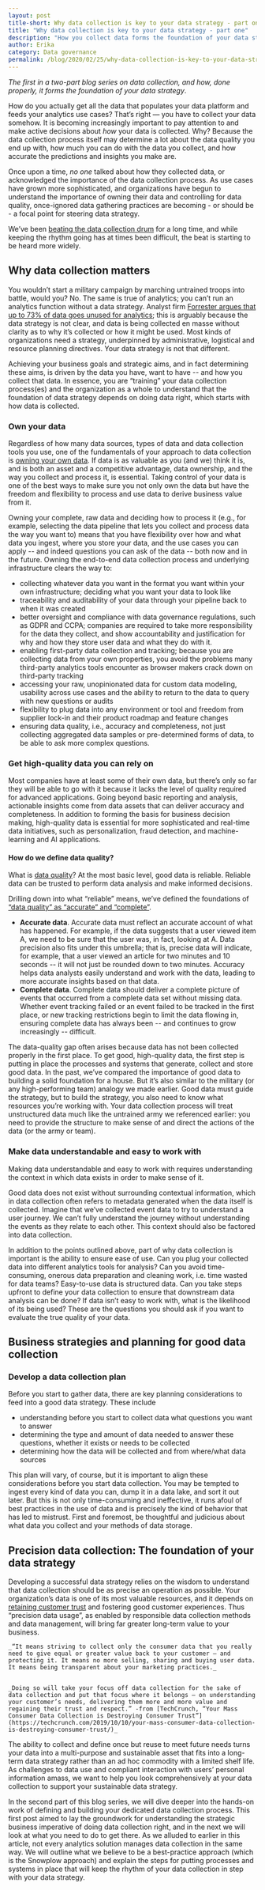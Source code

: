 ```yaml
---
layout: post
title-short: Why data collection is key to your data strategy - part one
title: "Why data collection is key to your data strategy - part one"
description: "How you collect data forms the foundation of your data strategy "
author: Erika
category: Data governance
permalink: /blog/2020/02/25/why-data-collection-is-key-to-your-data-strategy-part-one/
---
```


_The first in a two-part blog series on data collection, and how, done properly, it forms the foundation of your data strategy_.

How do you actually get all the data that populates your data platform and feeds your analytics use cases? That’s right — you have to collect your data somehow. It is becoming increasingly important to pay attention to and make active decisions about _how_ your data is collected. Why? Because the data collection process itself may determine a lot about the data quality you end up with, how much you can do with the data you collect, and how accurate the predictions and insights you make are. 

Once upon a time, _no one_ talked about how they collected data, or acknowledged the importance of the data collection process. As use cases have grown more sophisticated, and organizations have begun to understand the importance of owning their data and controlling for data quality, once-ignored data gathering practices are becoming - or should be - a focal point for steering data strategy.  

We’ve been [beating the data collection drum](https://snowplowanalytics.com/blog/2017/01/16/data-collection-the-essential-but-unloved-foundation-of-the-data-value-chain/) for a long time, and while keeping the rhythm going has at times been difficult, the beat is starting to be heard more widely.


## Why data collection matters

You wouldn’t start a military campaign by marching untrained troops into battle, would you? No. The same is true of analytics; you can’t run an analytics function without a data strategy. Analyst firm [Forrester argues that up to 73% of data goes unused for analytics](https://www.inc.com/jeff-barrett/misusing-data-could-be-costing-your-business-heres-how.html); this is arguably because the data strategy is not clear, and data is being collected en masse without clarity as to why it’s collected or how it might be used. Most kinds of organizations need a strategy, underpinned by administrative, logistical and resource planning directives. Your data strategy is not that different. 

Achieving your business goals and strategic aims, and in fact determining these aims, is driven by the data you have, want to have -- and how you collect that data. In essence, you are “training” your data collection process(es) and the organization as a whole to understand that the foundation of data strategy depends on doing data right, which starts with how data is collected. 


### Own your data 

Regardless of how many data sources, types of data and data collection tools you use, one of the fundamentals of your approach to data collection is [owning your own data](https://snowplowanalytics.com/blog/2019/02/05/how-data-ownership-makes-you-a-more-effective-data-scientist/). If data is as valuable as you (and we) think it is, and is both an asset and a competitive advantage, data ownership, and the way you collect and process it, is essential. Taking control of your data is one of the best ways to make sure you not only own the data but have the freedom and flexibility to process and use data to derive business value from it. 

Owning your complete, raw data and deciding how to process it (e.g., for example, selecting the data pipeline that lets you collect and process data the way you want to) means that you have flexibility over how and what data you ingest, where you store your data, and the use cases you can apply -- and indeed questions you can ask of the data -- both now and in the future. Owning the end-to-end data collection process and underlying infrastructure clears the way to:



*   collecting whatever data you want in the format you want within your own infrastructure; deciding what you want your data to look like
*   traceability and auditability of your data through your pipeline back to when it was created
*   better oversight and compliance with data governance regulations, such as GDPR and CCPA; companies are required to take more responsibility for the data they collect, and show accountability and justification for why and how they store user data and what they do with it.  
*   enabling first-party data collection and tracking; because you are collecting data from your own properties, you avoid the problems many third-party analytics tools encounter as browser makers crack down on third-party tracking
*   accessing your raw, unopinionated data for custom data modeling, usability across use cases and the ability to return to the data to query with new questions or audits
*   flexibility to plug data into any environment or tool and freedom from supplier lock-in and their product roadmap and feature changes
*   ensuring data quality, i.e., accuracy and completeness, not just collecting aggregated data samples or pre-determined forms of data, to be able to ask more complex questions.


### Get high-quality data you can rely on

Most companies have at least some of their own data, but there’s only so far they will be able to go with it because it lacks the level of quality required for advanced applications. Going beyond basic reporting and analysis, actionable insights come from data assets that can deliver accuracy and completeness. In addition to forming the basis for business decision making, high-quality data is essential for more sophisticated and real-time data initiatives, such as personalization, fraud detection, and machine-learning and AI applications. 


#### How do we define data quality?

What is [data quality](https://snowplowanalytics.com/blog/2020/02/12/what-is-data-quality-and-why-is-it-important/)? At the most basic level, good data is reliable. Reliable data can be trusted to perform data analysis and make informed decisions. 

Drilling down into what “reliable” means, we’ve defined the foundations of [“data quality” as “accurate” and “complete”](https://snowplowanalytics.com/blog/2019/09/09/how-to-optimize-your-pipeline-for-data-quality/). 



*   **Accurate data**. Accurate data must reflect an accurate account of what has happened. For example, if the data suggests that a user viewed item A, we need to be sure that the user was, in fact, looking at A. Data precision also fits under this umbrella; that is, precise data will indicate, for example, that a user viewed an article for two minutes and 10 seconds -- it will not just be rounded down to two minutes. Accuracy helps data analysts easily understand and work with the data, leading to more accurate insights based on that data.
*   **Complete data**. Complete data should deliver a complete picture of events that occurred from a complete data set without missing data. Whether event tracking failed or an event failed to be tracked in the first place, or new tracking restrictions begin to limit the data flowing in, ensuring complete data has always been -- and continues to grow increasingly -- difficult.

The data-quality gap often arises because data has not been collected properly in the first place. To get good, high-quality data, the first step is putting in place the processes and systems that generate, collect and store good data. In the past, we’ve compared the importance of good data to building a solid foundation for a house. But it’s also similar to the military (or any high-performing team) analogy we made earlier. Good data must guide the strategy, but to build the strategy, you also need to know what resources you’re working with. Your data collection process will treat unstructured data much like the untrained army we referenced earlier: you need to provide the structure to make sense of and direct the actions of the data (or the army or team).


### Make data understandable and easy to work with

Making data understandable and easy to work with requires understanding the context in which data exists in order to make sense of it. 

Good data does not exist without surrounding contextual information, which in data collection often refers to metadata generated when the data itself is collected. Imagine that we’ve collected event data to try to understand a user journey. We can’t fully understand the journey without understanding the events as they relate to each other. This context should also be factored into data collection. 

In addition to the points outlined above, part of why data collection is important is the ability to ensure ease of use. Can you plug your collected data into different analytics tools for analysis? Can you avoid time-consuming, onerous data preparation and cleaning work, i.e. time wasted for data teams? Easy-to-use data is structured data. Can you take steps upfront to define your data collection to ensure that downstream data analysis can be done? If data isn’t easy to work with, what is the likelihood of its being used? These are the questions you should ask if you want to evaluate the true quality of your data. 


## Business strategies and planning for good data collection


### Develop a data collection plan

Before you start to gather data, there are key planning considerations to feed into a good data strategy. These include



*   understanding before you start to collect data what questions you want to answer 
*   determining the type and amount of data needed to answer these questions, whether it exists or needs to be collected
*   determining how the data will be collected and from where/what data sources

This plan will vary, of course, but it is important to align these considerations before you start data collection. You may be tempted to ingest every kind of data you can, dump it in a data lake, and sort it out later. But this is not only time-consuming and ineffective, it runs afoul of best practices in the use of data and is precisely the kind of behavior that has led to mistrust. First and foremost, be thoughtful and judicious about what data you collect and your methods of data storage. 


## Precision data collection: The foundation of your data strategy

Developing a successful data strategy relies on the wisdom to understand that data collection should be as precise an operation as possible. Your organization’s data is one of its most valuable resources, and it depends on [retaining customer trust](https://techcrunch.com/2019/10/10/your-mass-consumer-data-collection-is-destroying-consumer-trust/) and fostering good customer experiences. Thus “precision data usage”, as enabled by responsible data collection methods and data management, will bring far greater long-term value to your business. 


    _“It means striving to collect only the consumer data that you really need to give equal or greater value back to your customer — and protecting it. It means no more selling, sharing and buying user data. It means being transparent about your marketing practices._


    _Doing so will take your focus off data collection for the sake of data collection and put that focus where it belongs — on understanding your customer’s needs, delivering them more and more value and regaining their trust and respect.” -from [TechCrunch, “Your Mass Consumer Data Collection is Destroying Consumer Trust”](https://techcrunch.com/2019/10/10/your-mass-consumer-data-collection-is-destroying-consumer-trust/)_

The ability to collect and define once but reuse to meet future needs turns your data into a multi-purpose and sustainable asset that fits into a long-term data strategy rather than an ad hoc commodity with a limited shelf life. As challenges to data use and compliant interaction with users’ personal information amass, we want to help you look comprehensively at your data collection to support your sustainable data strategy. 

In the second part of this blog series, we will dive deeper into the hands-on work of defining and building your dedicated data collection process. This first post aimed to lay the groundwork for understanding the strategic business imperative of doing data collection right, and in the next we will look at what you need to do to get there. As we alluded to earlier in this article, not every analytics solution manages data collection in the same way. We will outline what we believe to be a best-practice approach (which is the Snowplow approach) and explain the steps for putting processes and systems in place that will keep the rhythm of your data collection in step with your data strategy.